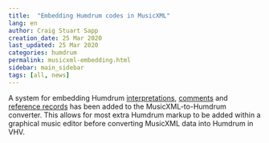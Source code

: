 ```yaml
---
title:  "Embedding Humdrum codes in MusicXML"
lang: en
author: Craig Stuart Sapp
creation_date: 25 Mar 2020
last_updated: 25 Mar 2020
categories: humdrum
permalink: musicxml-embedding.html
sidebar: main_sidebar
tags: [all, news]
---
```


A system for embedding Humdrum 
<a href="/interface/musicxml/#embedding-tandem-interpretations">interpretations</a>, 
<a href="/interface/musicxml/#embedding-local-comments">comments</a> and 
<a href="/interface/musicxml/#embedding-reference-records">reference records</a>
has been added to the MusicXML-to-Humdrum converter.  This allows for most extra 
Humdrum markup to be added within a graphical music editor before converting
MusicXML data into Humdrum in VHV.


